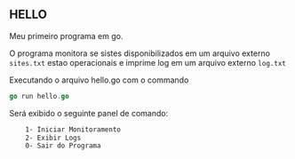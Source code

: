 ## HELLO

Meu primeiro programa em go.

O programa monitora se sistes disponibilizados em um arquivo externo `sites.txt` estao operacionais e imprime log em um arquivo externo `log.txt`

Executando o arquivo hello.go com o commando 

```go
go run hello.go
```

Será exibido o seguinte panel de comando:

```txt
	1- Iniciar Monitoramento
	2- Exibir Logs
	0- Sair do Programa
```
